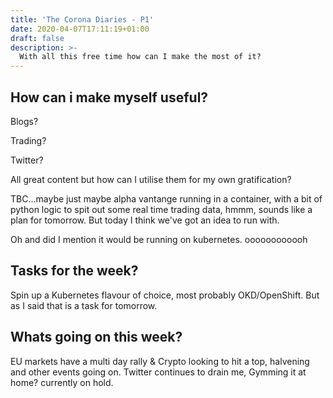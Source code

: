 ```yaml
---
title: 'The Corona Diaries - P1'
date: 2020-04-07T17:11:19+01:00
draft: false
description: >- 
  With all this free time how can I make the most of it?
---
```

## How can i make myself useful?

Blogs?

Trading?

Twitter?

All great content but how can I utilise them for my own gratification?

TBC...maybe just maybe alpha vantange running in a container, with a bit of python logic to spit out some real time trading data, hmmm, sounds like a plan for tomorrow. But today I think we've got an idea to run with.

Oh and did I mention it would be running on kubernetes. oooooooooooh

## Tasks for the week?

Spin up a Kubernetes flavour of choice, most probably OKD/OpenShift. But as I said that is a task for tomorrow.

## Whats going on this week?

EU markets have a multi day rally & Crypto looking to hit a top, halvening and other events going on.
Twitter continues to drain me, Gymming it at home? currently on hold.

